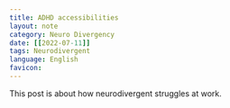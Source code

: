```yaml
---
title: ADHD accessibilities
layout: note
category: Neuro Divergency
date: [[2022-07-11]]
tags: Neurodivergent
language: English
favicon: 
---
```


This post is about how neurodivergent struggles at work.